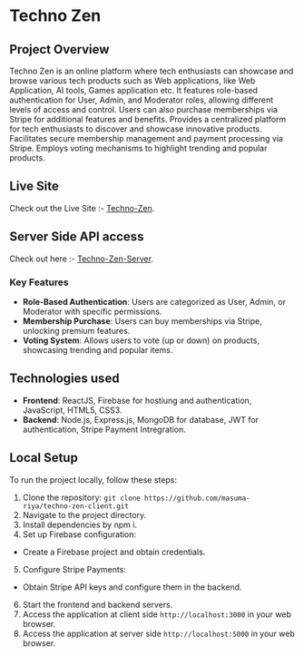 # Techno Zen

## Project Overview
Techno Zen is an online platform where tech enthusiasts can showcase and browse various tech products such as Web applications, like Web Application, AI tools, Games application etc. It features role-based authentication for User, Admin, and Moderator roles, allowing different levels of access and control. Users can also purchase memberships via Stripe for additional features and benefits. Provides a centralized platform for tech enthusiasts to discover and showcase innovative products. Facilitates secure membership management and payment processing via Stripe. Employs voting mechanisms to highlight trending and popular products.

## Live Site
Check out the Live Site :- [Techno-Zen](https://techno-zen.web.app/).

## Server Side API access
Check out here :- [Techno-Zen-Server](https://techno-zen-server.vercel.app).

### Key Features
- **Role-Based Authentication**: Users are categorized as User, Admin, or Moderator with specific permissions.
- **Membership Purchase**: Users can buy memberships via Stripe, unlocking premium features.
- **Voting System**: Allows users to vote (up or down) on products, showcasing trending and popular items.

## Technologies used
- **Frontend**: ReactJS, Firebase for hostiung and authentication, JavaScript, HTML5, CSS3.
- **Backend**: Node.js, Express.js, MongoDB for database, JWT for authentication, Stripe Payment Intregration.

## Local Setup
To run the project locally, follow these steps:
1. Clone the repository: `git clone https://github.com/masuma-riya/techno-zen-client.git`
2. Navigate to the project directory.
3. Install dependencies by npm i.
4. Set up Firebase configuration:
- Create a Firebase project and obtain credentials.
5. Configure Stripe Payments:
- Obtain Stripe API keys and configure them in the backend.
6. Start the frontend and backend servers.
7. Access the application at client side `http://localhost:3000` in your web browser.
8. Access the application at server side `http://localhost:5000` in your web browser.
